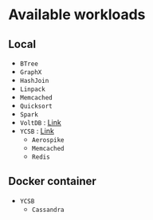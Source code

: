 # Available workloads
## Local
- `BTree`
- `GraphX`
- `HashJoin`
- `Linpack`
- `Memcached`
- `Quicksort`
- `Spark`
- `VoltDB` : [Link](https://github.com/cosmos041389/workload-kkc/blob/master/docs/DOC_voltdb.md)
- `YCSB` : [Link](https://github.com/cosmos041389/workload-kkc/blob/master/docs/DOC_ycsb.md)
  - `Aerospike`
  - `Memcached`
  - `Redis`
## Docker container
- `YCSB`
  - `Cassandra`